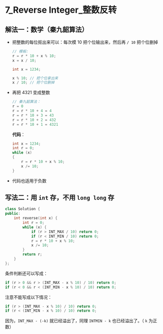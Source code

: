 # 7_Reverse Integer_整数反转

## 解法一：数学（秦九韶算法）

- 把整数的每位抠出来可以：每次模 $10$ 把个位输出来，然后再 `/ 10` 把个位删掉

    ```cpp
    // 模板:
    r = r * 10 + x % 10;
    x = x / 10;
    ```

    ```cpp
    int x = 1234;

    x % 10; // 把个位拿出来
    x / 10; // 把个位删掉
    ```

- 再把 $4321$ 变成整数

    ```cpp
    // 秦九韶算法：
    r = 0
    r = r * 10 + 4 = 4
    r = r * 10 + 3 = 43
    r = r * 10 + 2 = 432
    r = r * 10 + 1 = 4321
    ```

    **代码**：

    ```cpp
    int x = 1234;
    int r = 0;
    while (x)
    {
        r = r * 10 + x % 10;
        x /= 10;
    }
    ```

- 代码也适用于负数

## 写法二：用 `int` 存，不用 `long long` 存

```cpp
class Solution {
public:
    int reverse(int x) {
        int r = 0;
        while (x) {
            if (r > INT_MAX / 10) return 0;
            if (r < INT_MIN / 10) return 0;
            r = r * 10 + x % 10;
            x /= 10;
        }
        return r;        
    }
};
```

条件判断还可以写成：

```cpp
if (r > 0 && r > (INT_MAX - x % 10) / 10) return 0;
if (r < 0 && r < (INT_MIN - x % 10) / 10) return 0;
```

注意不能写成以下情况：

```cpp
if (r > (INT_MAX - x % 10) / 10) return 0;
if (r < (INT_MIN - x % 10) / 10) return 0;
```

因为，`INT_MAX - (-k)` 就已经溢出了，同理 `INTMIN - k` 也已经溢出了。（ `k` 为正数）
